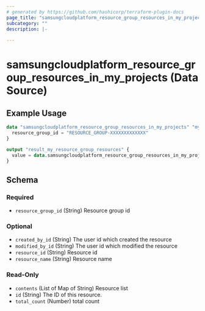 ```yaml
---
# generated by https://github.com/hashicorp/terraform-plugin-docs
page_title: "samsungcloudplatform_resource_group_resources_in_my_projects Data Source - scp"
subcategory: ""
description: |-
  
---
```


# samsungcloudplatform_resource_group_resources_in_my_projects (Data Source)



## Example Usage

```terraform
data "samsungcloudplatform_resource_group_resources_in_my_projects" "my_resource_group_resources_in_my_projects" {
  resource_group_id = "RESOURCE_GROUP-XXXXXXXXXXXXX"
}

output "result_my_resource_group_resources" {
  value = data.samsungcloudplatform_resource_group_resources_in_my_projects.my_resource_group_resources_in_my_projects
}
```

<!-- schema generated by tfplugindocs -->
## Schema

### Required

- `resource_group_id` (String) Resource group id

### Optional

- `created_by_id` (String) The user id which created the resource
- `modified_by_id` (String) The user id which modified the resource
- `resource_id` (String) Resource id
- `resource_name` (String) Resource name

### Read-Only

- `contents` (List of Map of String) Resource list
- `id` (String) The ID of this resource.
- `total_count` (Number) total count


